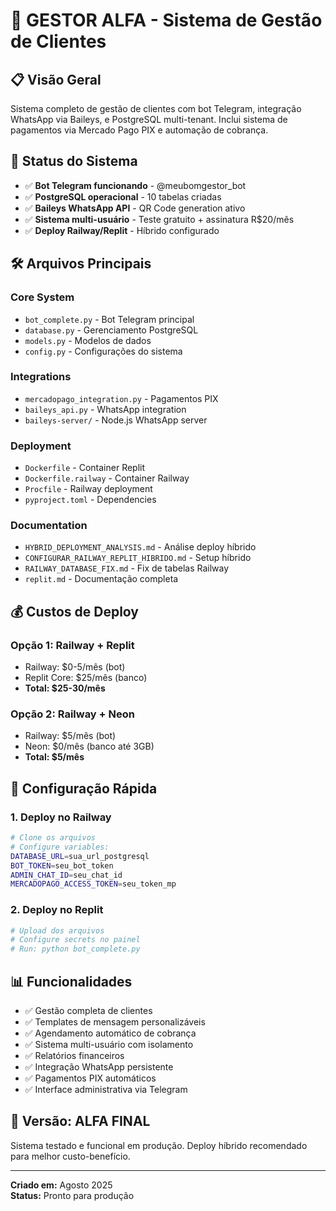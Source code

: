 # 🤖 GESTOR ALFA - Sistema de Gestão de Clientes

## 📋 Visão Geral
Sistema completo de gestão de clientes com bot Telegram, integração WhatsApp via Baileys, e PostgreSQL multi-tenant. Inclui sistema de pagamentos via Mercado Pago PIX e automação de cobrança.

## 🚀 Status do Sistema
- ✅ **Bot Telegram funcionando** - @meubomgestor_bot
- ✅ **PostgreSQL operacional** - 10 tabelas criadas
- ✅ **Baileys WhatsApp API** - QR Code generation ativo
- ✅ **Sistema multi-usuário** - Teste gratuito + assinatura R$20/mês
- ✅ **Deploy Railway/Replit** - Híbrido configurado

## 🛠️ Arquivos Principais

### Core System
- `bot_complete.py` - Bot Telegram principal
- `database.py` - Gerenciamento PostgreSQL
- `models.py` - Modelos de dados
- `config.py` - Configurações do sistema

### Integrations
- `mercadopago_integration.py` - Pagamentos PIX
- `baileys_api.py` - WhatsApp integration
- `baileys-server/` - Node.js WhatsApp server

### Deployment
- `Dockerfile` - Container Replit
- `Dockerfile.railway` - Container Railway
- `Procfile` - Railway deployment
- `pyproject.toml` - Dependencies

### Documentation
- `HYBRID_DEPLOYMENT_ANALYSIS.md` - Análise deploy híbrido
- `CONFIGURAR_RAILWAY_REPLIT_HIBRIDO.md` - Setup híbrido
- `RAILWAY_DATABASE_FIX.md` - Fix de tabelas Railway
- `replit.md` - Documentação completa

## 💰 Custos de Deploy

### Opção 1: Railway + Replit
- Railway: $0-5/mês (bot)
- Replit Core: $25/mês (banco)
- **Total: $25-30/mês**

### Opção 2: Railway + Neon
- Railway: $5/mês (bot)
- Neon: $0/mês (banco até 3GB)
- **Total: $5/mês**

## 🔧 Configuração Rápida

### 1. Deploy no Railway
```bash
# Clone os arquivos
# Configure variables:
DATABASE_URL=sua_url_postgresql
BOT_TOKEN=seu_bot_token
ADMIN_CHAT_ID=seu_chat_id
MERCADOPAGO_ACCESS_TOKEN=seu_token_mp
```

### 2. Deploy no Replit
```bash
# Upload dos arquivos
# Configure secrets no painel
# Run: python bot_complete.py
```

## 📊 Funcionalidades

- ✅ Gestão completa de clientes
- ✅ Templates de mensagem personalizáveis
- ✅ Agendamento automático de cobrança
- ✅ Sistema multi-usuário com isolamento
- ✅ Relatórios financeiros
- ✅ Integração WhatsApp persistente
- ✅ Pagamentos PIX automáticos
- ✅ Interface administrativa via Telegram

## 🎯 Versão: ALFA FINAL
Sistema testado e funcional em produção.
Deploy híbrido recomendado para melhor custo-benefício.

---
**Criado em:** Agosto 2025  
**Status:** Pronto para produção
